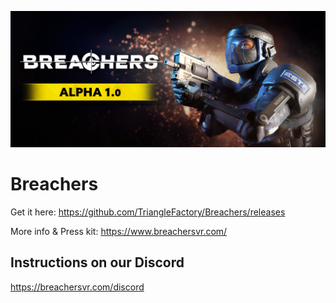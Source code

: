 ![Breachers Alpha 1.0](img/banner.png)

# Breachers

Get it here: https://github.com/TriangleFactory/Breachers/releases

More info & Press kit: https://www.breachersvr.com/

## Instructions on our Discord

https://breachersvr.com/discord